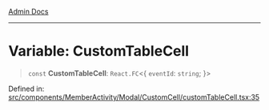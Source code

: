 [Admin Docs](/)

***

# Variable: CustomTableCell

> `const` **CustomTableCell**: `React.FC`\<\{ `eventId`: `string`; \}\>

Defined in: [src/components/MemberActivity/Modal/CustomCell/customTableCell.tsx:35](https://github.com/PalisadoesFoundation/talawa-admin/blob/main/src/components/MemberActivity/Modal/CustomCell/customTableCell.tsx#L35)
